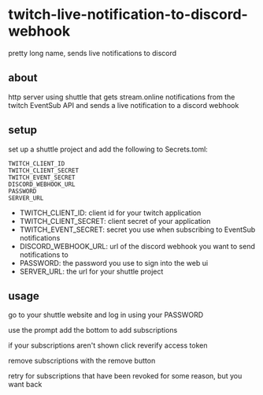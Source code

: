 # twitch-live-notification-to-discord-webhook
pretty long name, sends live notifications to discord

## about
http server using shuttle that gets stream.online notifications from the twitch EventSub API and sends a live notification to a discord webhook

## setup
set up a shuttle project and add the following to Secrets.toml:
```
TWITCH_CLIENT_ID
TWITCH_CLIENT_SECRET
TWITCH_EVENT_SECRET
DISCORD_WEBHOOK_URL
PASSWORD
SERVER_URL
```
- TWITCH_CLIENT_ID: client id for your twitch application
- TWITCH_CLIENT_SECRET: client secret of your application
- TWITCH_EVENT_SECRET: secret you use when subscribing to EventSub notifications
- DISCORD_WEBHOOK_URL: url of the discord webhook you want to send notifications to
- PASSWORD: the password you use to sign into the web ui
- SERVER_URL: the url for your shuttle project

## usage
go to your shuttle website and log in using your PASSWORD

use the prompt add the bottom to add subscriptions

if your subscriptions aren't shown click reverify access token

remove subscriptions with the remove button

retry for subscriptions that have been revoked for some reason, but you want back
